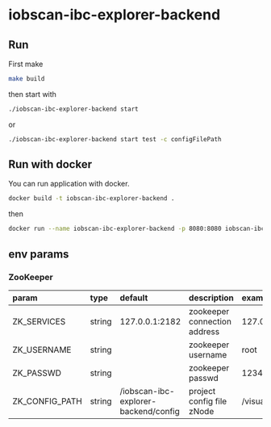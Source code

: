 # iobscan-ibc-explorer-backend


## Run

First make

```bash
make build
```

then start with

```bash
./iobscan-ibc-explorer-backend start
```

or

```bash
./iobscan-ibc-explorer-backend start test -c configFilePath
```

## Run with docker

You can run application with docker.

```bash
docker build -t iobscan-ibc-explorer-backend .
```

then

```bash
docker run --name iobscan-ibc-explorer-backend -p 8080:8080 iobscan-ibc-explorer-backend
```

## env params

### ZooKeeper

| param | type   | default           | description                  | example           |
| :---- | :----- | :---------------- | :--------------------------- | :---------------- |
| ZK_SERVICES    | string | 127.0.0.1:2182    | zookeeper connection address | 127.0.0.1:2182    |
| ZK_USERNAME    | string |                   | zookeeper username           | root              |
| ZK_PASSWD    | string |                   | zookeeper passwd             | 123456            |
| ZK_CONFIG_PATH    | string | /iobscan-ibc-explorer-backend/config | project config file zNode    | /visualization/config |
